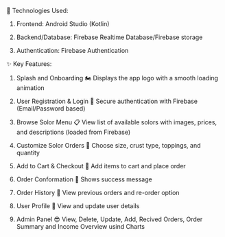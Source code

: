 🔧 Technologies Used:

 1. Frontend: Android Studio (Kotlin)
 
 2. Backend/Database: Firebase Realtime Database/Firebase storage
 
 3. Authentication: Firebase Authentication



✨ Key Features:

1. Splash and Onboarding
🏍️ Displays the app logo with a smooth loading animation

2. User Registration & Login
🔐 Secure authentication with Firebase (Email/Password based)

3. Browse Solor Menu
📋 View list of available solors with images, prices, and descriptions (loaded from Firebase)

4. Customize Solor Orders
🍕 Choose size, crust type, toppings, and quantity

5. Add to Cart & Checkout
🛒 Add items to cart and place order

6. Order Conformation
🗽 Shows success message

7. Order History
🧾 View previous orders and re-order option

8. User Profile
🐼 View and update user details

8. Admin Panel
😎 View, Delete, Update, Add, Recived Orders, Order Summary and Income Overview usind Charts
